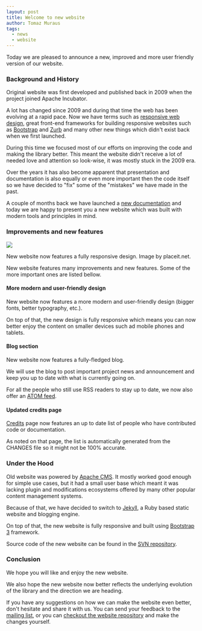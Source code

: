 ```yaml
---
layout: post
title: Welcome to new website
author: Tomaz Muraus
tags:
  - news
  - website
---
```


Today we are pleased to announce a new, improved and more user friendly version
of our website.

### Background and History

Original website was first developed and published back in 2009 when the
project joined Apache Incubator.

A lot has changed since 2009 and during that time the web has been evolving at
a rapid pace. Now we have terms such as [responsive web design][2], great
front-end frameworks for building responsive websites such as [Bootstrap][2]
and [Zurb][3] and many other new things which didn't exist back when we first
launched.

During this time we focused most of our efforts on improving the code and
making the library better. This meant the website didn't receive a lot of
needed love and attention so look-wise, it was mostly stuck in the 2009 era.

Over the years it has also become apparent that presentation and documentation
is also equally or even more important then the code itself so we have decided
to "fix" some of the "mistakes" we have made in the past.

A couple of months back we have launched a [new documentation][4] and today
we are happy to present you a new website which was built with modern tools and
principles in mind.

### Improvements and new features

<div class="imginline">
  <img src="/images/posts/tbd/preview.png" class="img-responsive inline" />
  <p class="img-caption">New website now features a fully responsive
  design. Image by placeit.net.</p>
</div>

New website features many improvements and new features. Some of the more
important ones are listed bellow.

#### More modern and user-friendly design

New website now features a more modern and user-friendly design (bigger fonts,
better typography, etc.).

On top of that, the new design is fully responsive which means you can now
better enjoy the content on smaller devices such ad mobile phones and tablets.

#### Blog section

New website now features a fully-fledged blog.

We will use the blog to post important project news and announcement and keep
you up to date with what is currently going on.

For all the people who still use RSS readers to stay up to date, we now also
offer an [ATOM feed][10].

#### Updated credits page

[Credits][9] page now features an up to date list of people who have
contributed code or documentation.

As noted on that page, the list is automatically generated from the CHANGES
file so it might not be 100% accurate.

### Under the Hood

Old website was powered by [Apache CMS][6]. It mostly worked good enough for
simple use cases, but it had a small user base which meant it was lacking
plugin and modifications ecosystems offered by many other popular content
management systems.

Because of that, we have decided to switch to [Jekyll][7], a Ruby based static
website and blogging engine.

On top of that, the new website is fully responsive and built using
[Bootstrap 3][2] framework.

Source code of the new website can be found in the [SVN repository][8].

### Conclusion

We hope you will like and enjoy the new website.

We also hope the new website now better reflects the underlying evolution of
the library and the direction we are heading.

If you have any suggestions on how we can make the website even better, don't
hesitate and share it with us. You can send your feedback to the
[mailing list][11], or you can [checkout the website repository][12] and make
the changes yourself.

[1]: http://en.wikipedia.org/wiki/Responsive_web_design
[2]: http://getbootstrap.com/
[3]: http://foundation.zurb.com/
[4]: https://libcloud.readthedocs.org/en/latest/
[5]: http://jekyllrb.com/
[6]: http://www.apache.org/dev/cms.html
[7]: http://jekyllrb.com/
[8]: https://svn.apache.org/repos/asf/libcloud/site/trunk/
[9]: /credits.html
[10]: /blog/atom.xml
[11]: /community.html#mailing-lists
[12]: /community.html#website-repository
